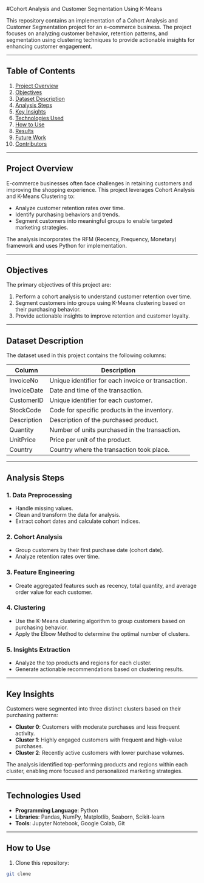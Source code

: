 #Cohort Analysis and Customer Segmentation Using K-Means  

This repository contains an implementation of a Cohort Analysis and Customer Segmentation project for an e-commerce business. The project focuses on analyzing customer behavior, retention patterns, and segmentation using clustering techniques to provide actionable insights for enhancing customer engagement.  

---

## Table of Contents  
1. [Project Overview](#project-overview)  
2. [Objectives](#objectives)  
3. [Dataset Description](#dataset-description)  
4. [Analysis Steps](#analysis-steps)  
5. [Key Insights](#key-insights)  
6. [Technologies Used](#technologies-used)  
7. [How to Use](#how-to-use)  
8. [Results](#results)  
9. [Future Work](#future-work)  
10. [Contributors](#contributors)  

---

## Project Overview  

E-commerce businesses often face challenges in retaining customers and improving the shopping experience. This project leverages Cohort Analysis and K-Means Clustering to:  

- Analyze customer retention rates over time.  
- Identify purchasing behaviors and trends.  
- Segment customers into meaningful groups to enable targeted marketing strategies.  

The analysis incorporates the RFM (Recency, Frequency, Monetary) framework and uses Python for implementation.  

---

## Objectives  

The primary objectives of this project are:  
1. Perform a cohort analysis to understand customer retention over time.  
2. Segment customers into groups using K-Means clustering based on their purchasing behavior.  
3. Provide actionable insights to improve retention and customer loyalty.  

---

## Dataset Description  

The dataset used in this project contains the following columns:  

| Column       | Description                                           |  
|--------------|-------------------------------------------------------|  
| InvoiceNo    | Unique identifier for each invoice or transaction.    |  
| InvoiceDate  | Date and time of the transaction.                     |  
| CustomerID   | Unique identifier for each customer.                  |  
| StockCode    | Code for specific products in the inventory.          |  
| Description  | Description of the purchased product.                 |  
| Quantity     | Number of units purchased in the transaction.         |  
| UnitPrice    | Price per unit of the product.                        |  
| Country      | Country where the transaction took place.             |  

---

## Analysis Steps  

### 1. Data Preprocessing  
- Handle missing values.  
- Clean and transform the data for analysis.  
- Extract cohort dates and calculate cohort indices.  

### 2. Cohort Analysis  
- Group customers by their first purchase date (cohort date).  
- Analyze retention rates over time.  

### 3. Feature Engineering  
- Create aggregated features such as recency, total quantity, and average order value for each customer.  

### 4. Clustering  
- Use the K-Means clustering algorithm to group customers based on purchasing behavior.  
- Apply the Elbow Method to determine the optimal number of clusters.  

### 5. Insights Extraction  
- Analyze the top products and regions for each cluster.  
- Generate actionable recommendations based on clustering results.  

---

## Key Insights  

Customers were segmented into three distinct clusters based on their purchasing patterns:  

- **Cluster 0**: Customers with moderate purchases and less frequent activity.  
- **Cluster 1**: Highly engaged customers with frequent and high-value purchases.  
- **Cluster 2**: Recently active customers with lower purchase volumes.  

The analysis identified top-performing products and regions within each cluster, enabling more focused and personalized marketing strategies.  

---

## Technologies Used  

- **Programming Language**: Python  
- **Libraries**: Pandas, NumPy, Matplotlib, Seaborn, Scikit-learn  
- **Tools**: Jupyter Notebook, Google Colab, Git  

---

## How to Use  

1. Clone this repository:  

```bash  
git clone 
